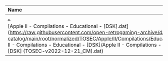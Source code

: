 |Name|Size|
|:---|---:|
|[..](../index.html)|DIR|
|[Apple II - Compilations - Educational - [DSK].dat](https://raw.githubusercontent.com/open-retrogaming-archive/dat-catalog/main/root/normalized/TOSEC/Apple/II/Compilations/Educational/[DSK]/Apple II - Compilations - Educational - [DSK]/Apple II - Compilations - Educational - [DSK] (TOSEC-v2022-12-21_CM).dat)|8702|
